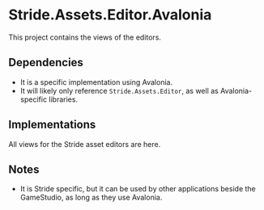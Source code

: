 # Stride.Assets.Editor.Avalonia

This project contains the views of the editors.

## Dependencies

* It is a specific implementation using Avalonia.
* It will likely only reference `Stride.Assets.Editor`, as well as Avalonia-specific libraries.

## Implementations

All views for the Stride asset editors are here.

## Notes

* It is Stride specific, but it can be used by other applications beside the GameStudio, as long as they use Avalonia.

